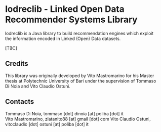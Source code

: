 lodreclib - Linked Open Data Recommender Systems Library
=====================

lodreclib is a Java library to build recommendation engines which exploit the information encoded in Linked (Open) Data datasets.

[TBC]


Credits
------------
This library was originally developed by Vito Mastromarino for his Master thesis at Polytechnic University of Bari under the supervision of Tommaso Di Noia and Vito Claudio Ostuni.  

Contacts
------------
Tommaso Di Noia, tommaso [dot] dinoia [at] poliba [dot] it  
Vito Mastromarino, zlatanito88 [at] gmail [dot] com
Vito Claudio Ostuni, vitoclaudio [dot] ostuni [at] poliba [dot] it  

